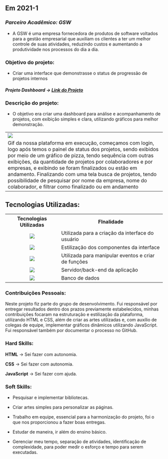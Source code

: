 ## Em 2021-1

### *Parceiro Acadêmico: GSW*

- A GSW é uma empresa fornecedora de produtos de software voltados para a gestão empresarial que auxiliam os clientes a ter um melhor controle de suas atividades, reduzindo custos e aumentando a produtividade nos processos do dia a dia.

### Objetivo do projeto:
- Criar uma interface que demonstrasse o status de progressão de projetos internos

##### Projeto Dashboard → [Link do Projeto](https://github.com/cpusfatec/DashBoard)

### Descrição do projeto:
- O objetivo era criar uma dashboard para análise e acompanhamento de projetos, com exibição simples e clara, utilizando gráficos para melhor demonstração.
<table>
  <tr>
    <td><img src="https://github.com/cpusfatec/DashBoard/blob/main/SPRINT%204/GIF-PROJETO-SPRINT-4.gif"/></td>
  </tr>
  <tr>
    <td>Gif da nossa plataforma em execução, começamos com login, logo após temos o painel de status dos projetos, sendo exibidos por meio de um gráfico de pizza, tendo sequência com outras exibições, da quantidade de projetos por colaboradores e por empresas, e exibindo se foram finalizados ou estão em andamento. Finalizando com uma tela busca de projetos, tendo possibilidade de pesquisar por nome da empresa, nome do colaborador, e filtrar como finalizado ou em andamento</td>
  </tr>
</table>

## Tecnologias Utilizadas:

<table>
    <tr>
        <th>Tecnologias Utilizadas</th>
        <th>FInalidade</th>
    </tr>
    <tr>
        <td align="center"><img src="https://img.shields.io/badge/html5-%23E34F26.svg?style=for-the-badge&logo=html5&logoColor=white"/></td>
        <td align="left">Utilizada para a criação da interface do usuário</td>
    </tr>
        <tr>
        <td align="center"><img src="https://img.shields.io/badge/css3-%231572B6.svg?style=for-the-badge&logo=css3&logoColor=white"/></td>
        <td align="left">Estilização dos componentes da interface</td>
    </tr>
        <tr>
        <td align="center"><img src="https://img.shields.io/badge/JavaScript-F7DF1E?style=for-the-badge&logo=javascript&logoColor=black"/></td>
        <td align="left">Utilizada para manipular eventos e criar de funções</td>
    </tr>
        <tr>
        <td align="center"><img src="https://img.shields.io/badge/PHP-777BB4?style=for-the-badge&logo=php&logoColor=white"/></td>
        <td align="left">Servidor/back-end da aplicação</td>
    </tr>
        <tr>
        <td align="center"><img src="https://img.shields.io/badge/MySQL-005C84?style=for-the-badge&logo=mysql&logoColor=white"/</td>
        <td align="left">Banco de dados</td>
    </tr>

</table>

### Contribuições Pessoais:

Neste projeto fiz parte do grupo de desenvolvimento. Fui responsável por entregar resultados dentro dos prazos previamente estabelecidos, minhas contribuições focaram na estruturação e estilização da plataforma, utilizando HTML e CSS, além de criar as artes utilizadas e, com auxílio de colegas de equipe, implementar gráficos dinâmicos utilizando JavaScript. Fui responsável também por documentar o processo no GitHub.

### Hard Skills:

**HTML** → Sei fazer com autonomia.

**CSS** → Sei fazer com autonomia.

**JavaScript** → Sei fazer com ajuda.

### Soft Skills:

- Pesquisar e implementar bibliotecas.

- Criar artes simples para personalizar as páginas.

- Trabalho em equipe, essencial para a harmonização do projeto, foi o que nos proporcionou a fazer boas entregas.

- Estudar de maneira, ir além do ensino básico.

- Gerenciar meu tempo, separação de atividades, identificação de complexidade, para poder medir o esforço e tempo para serem executadas.
